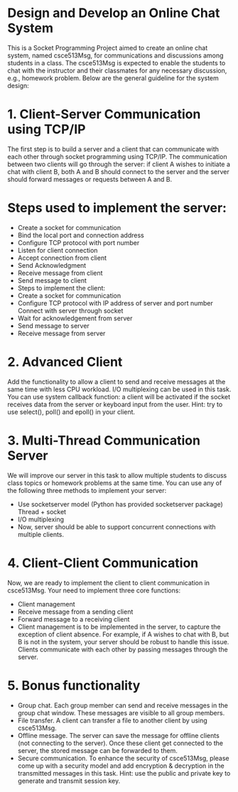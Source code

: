 # Design and Develop an Online Chat System
This is a Socket Programming Project aimed to create an online chat system, named csce513Msg, for communications  and discussions among students in a class. The csce513Msg is expected to enable the  students to chat with the instructor and their classmates for any necessary discussion,  e.g., homework problem. Below are the general guideline for the system design:

# 1. Client-Server Communication using TCP/IP  
The first step is to build a server and a client that can communicate with each other  through socket programming using TCP/IP. The communication between two clients  will go through the server: if client A wishes to initiate a chat with client B, both A and  B should connect to the server and the server should forward messages or requests  between A and B.  

# Steps used to implement the server:  
- Create a socket for communication 
- Bind the local port and connection address  
- Configure TCP protocol with port number  
- Listen for client connection 
- Accept connection from client 
- Send Acknowledgment 
- Receive message from client 
- Send message to client  
- Steps to implement the client: 
- Create a socket for communication  
- Configure TCP protocol with IP address of server and port number  Connect with server through socket 
- Wait for acknowledgement from server 
- Send message to server  
- Receive message from server 

# 2. Advanced Client  
Add the functionality to allow a client to send and receive messages at the  same time with less CPU workload. I/O multiplexing can be used in this task. You can  use system callback function: a client will be activated if the socket receives data from  the server or keyboard input from the user. Hint: try to use select(), poll() and epoll() in  your client.

# 3. Multi-Thread Communication Server  
We will improve our server in this task to allow multiple students to discuss class  topics or homework problems at the same time. You can use any of the following three  methods to implement your server: 
- Use socketserver model (Python has provided socketserver package)  Thread + socket  
- I/O multiplexing  
- Now, server should be able to support concurrent connections with multiple clients.

# 4. Client-Client Communication 
Now, we are ready to implement the client to client communication in csce513Msg.  Your need to implement three core functions:  
- Client management  
- Receive message from a sending client  
- Forward message to a receiving client 
- Client management is to be implemented in the server, to capture the exception of  client absence. For example, if A wishes to chat with B, but B is not in the system, your  server should be robust to handle this issue. Clients communicate with each other by  passing messages through the server.

# 5. Bonus functionality  
- Group chat. Each group member can send and receive messages in the group chat  window. These messages are visible to all group members.  
- File transfer. A client can transfer a file to another client by using csce513Msg.  
- Offline message. The server can save the message for offline clients (not connecting to  the server). Once these client get connected to the server, the stored message can be  forwarded to them.  
- Secure communication. To enhance the security of csce513Msg, please come up with  a security model and add encryption & decryption in the transmitted messages in this  task. Hint: use the public and private key to generate and transmit session key.
